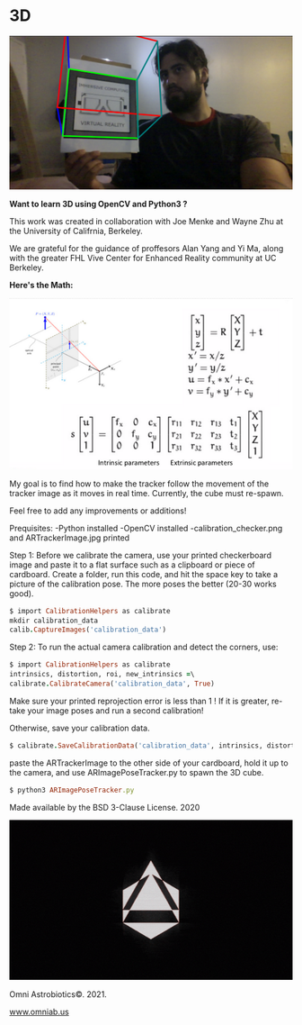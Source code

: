# 3D

![](3DCube.png)

**Want to learn 3D using OpenCV and Python3 ?**

This work was created in collaboration with Joe Menke and Wayne Zhu at the University of Califrnia, Berkeley.

We are grateful for the guidance of proffesors Alan Yang and Yi Ma, along with the greater FHL Vive Center for Enhanced Reality community at UC Berkeley.

**Here's the Math:**

![](image2%20(1).png)

My goal is to find how to make the tracker follow the movement of the tracker image as it moves in real time. Currently, the cube must re-spawn. 

Feel free to add any improvements or additions!

Prequisites:
-Python installed
-OpenCV installed
-calibration_checker.png and ARTrackerImage.jpg printed

Step 1:
Before we calibrate the camera, use your printed checkerboard image and paste it to a flat surface such as a clipboard or piece of cardboard. Create a folder, run this code, and hit the space key to take a picture of the calibration pose. The more poses the better (20-30 works good).

``` ruby
$ import CalibrationHelpers as calibrate
mkdir calibration_data
calib.CaptureImages('calibration_data')
```

Step 2: To run the actual camera calibration and detect the corners, use:

``` ruby
$ import CalibrationHelpers as calibrate
intrinsics, distortion, roi, new_intrinsics =\
calibrate.CalibrateCamera('calibration_data', True)
```
Make sure your printed reprojection error is less than 1 ! If it is greater, re-take your image poses and run a second calibration!

Otherwise, save your calibration data.

``` ruby
$ calibrate.SaveCalibrationData('calibration_data', intrinsics, distortion, new_intrinsics, roi)
```

paste the ARTrackerImage to the other side of your cardboard, hold it up to the camera, and use ARImagePoseTracker.py to spawn the 3D cube.
``` ruby
$ python3 ARImagePoseTracker.py
```


Made available by the BSD 3-Clause License. 2020

![](omni_logo.gif)

Omni Astrobiotics©. 2021.

www.omniab.us

